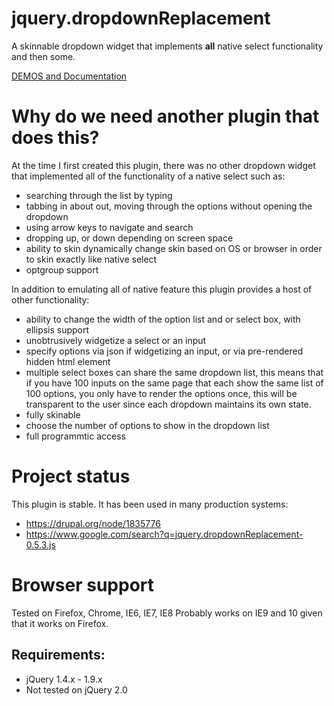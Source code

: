 jquery.dropdownReplacement
==========================

A skinnable dropdown widget that implements **all** native select functionality and then some.
 
[DEMOS and Documentation](http://programmingdrunk.com/current-projects/dropdownReplacement/)


Why do we need another plugin that does this?
=============================================

At the time I first created this plugin, there was no other dropdown widget that implemented all of the 
functionality of a native select such as:

- searching through the list by typing
- tabbing in about out, moving through the options without opening the dropdown
- using arrow keys to navigate and search
- dropping up, or down depending on screen space
- ability to skin dynamically change skin based on OS or browser in order to skin exactly like native select
- optgroup support

In addition to emulating all of native feature this plugin provides a host of other functionality:

- ability to change the width of the option list and or select box, with ellipsis support
- unobtrusively widgetize a select or an input 
- specify options via json if widgetizing an input, or via pre-rendered hidden html element
- multiple select boxes can share the same dropdown list, this means that if you have 100 inputs on the same page that 
each show the same list of 100 options, you only have to render the options once, this will be transparent to the user since each dropdown maintains its own state.
- fully skinable
- choose the number of options to show in the dropdown list
- full programmtic access


Project status
==============
This plugin is stable. It has been used in many production systems:

- https://drupal.org/node/1835776
- https://www.google.com/search?q=jquery.dropdownReplacement-0.5.3.js

Browser support
===============
Tested on Firefox, Chrome, IE6, IE7, IE8
Probably works on IE9 and 10 given that it works on Firefox.


Requirements:
-------------

- jQuery 1.4.x - 1.9.x
- Not tested on jQuery 2.0


